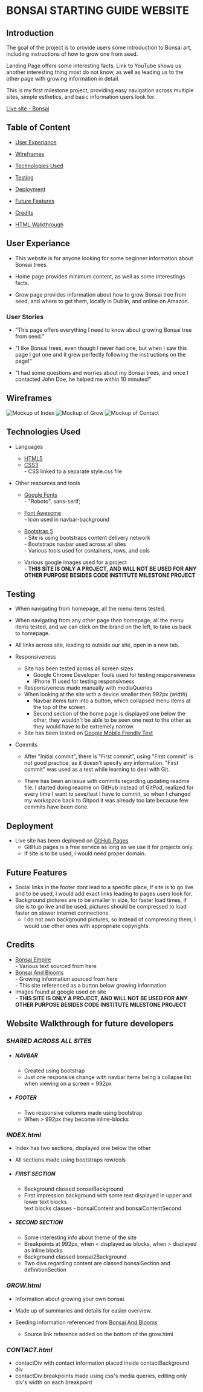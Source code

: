 #  **BONSAI STARTING GUIDE WEBSITE** 

## **Introduction**

The goal of the project is to provide users some introduction to Bonsai art, including instructions of how to grow one from seed.

Landing Page offers some interesting facts. Link to YouTube shows us another interesting thing most do not know, as well as leading us to the other page with growing information in detail.

This is my first milestone project, providing easy navigation across multiple sites, simple esthetics, and basic information users look for.

[Live site - Bonsai](https://dinkokmonicek.github.io/Milestone-Project-1/)

## **Table of Content**

- [User Experiance](#user-experiance)

- [Wireframes](#wireframes)

- [Technologies Used](#technologies-used)

- [Testing](#testing)

- [Deployment](#deployment)

- [Future Features](#future-features)

- [Credits](#credits)

- [HTML Walkthrough](#html-walkthrough)


## **User Experiance**

- This website is for anyone looking for some beginner information about Bonsai trees.

- Home page provides minimum content, as well as some interestings facts.

- Grow page provides information about how to grow Bonsai tree from seed, and where to get them, locally in Dublin, and online on Amazon.

### User Stories

- "This page offers everything I need to know about growing Bonsai tree from seed."

- "I like Bonsai trees, even though I never had one, but when I saw this page I got one and it grew perfectly following the instructions on the page!"

- "I had some questions and worries about my Bonsai trees, and once I contacted John Doe, he helped me within 10 minutes!"

## **Wireframes**

![Mockup of Index](assets/images/wireframes/mockup-index.jpg)
![Mockup of Grow](assets/images/wireframes/mockup-grow.jpg)
![Mockup of Contact](assets/images/wireframes/mockup-contact.jpg)

## **Technologies Used**

- Languages
    -   [HTML5](https://en.wikipedia.org/wiki/HTML5)
    -   [CSS3](https://en.wikipedia.org/wiki/Cascading_Style_Sheets)  
            - CSS linked to a separate style.css file

- Other resources and tools
    -   [Google Fonts](https://fonts.google.com/)  
                - "Roboto", sans-serif;

    -   [Font Awesome](https://fontawesome.com/)  
                - Icon used in navbar-background

    -   [Bootstrap 5](https://getbootstrap.com/)  
                - Site is using bootstraps content delivery network  
                - Bootstraps navbar used across all sites  
                - Various tools used for containers, rows, and cols

    -   Various google images used for a project  
            - **THIS SITE IS ONLY A PROJECT, AND WILL NOT BE USED FOR ANY OTHER PURPOSE BESIDES CODE INSTITUTE MILESTONE PROJECT**

## **Testing**

- When navigating from homepage, all the menu items tested.
- When navigating from any other page then homepage, all the menu items tested, and we can click on the brand on the left, to take us back to homepage.
- All links across site, leading to outside our site, open in a new tab.

- Responsiveness
    - Site has been tested across all screen sizes
        - Google Chrome Developer Tools used for testing responsiveness
        - iPhone 11 used for testing responsivness
    - Responsiveness made manually with mediaQueries
    - When looking at the site with a device smaller then 992px (width)
        - Navbar items turn into a button, which collapsed menu items at the top of the screen.
        - Second section of the home page is displayed one below the other, they wouldn't be able to be seen one next to the other as they would have to be extremely narrow.
    - Site has been tested on [Google Mobile Frendly Test](https://search.google.com/test/mobile-friendly)
- Commits
    - After "Initial commit", there is "First commit", using "First commit" is not good practice, as it doesn't specify any information. "First commit" was used as a test while learning to deal with Git.

    - There has been an issue with commits regarding updating readme file. I started doing readme on GitHub instead of GitPod, realized for every time I want to save/test I have to commit, so when I changed my workspace back to Gitpod it was already too late because few commits have been done.
    

## **Deployment**

- Live site has been deployed on [GitHub Pages](https://dinkokmonicek.github.io/Milestone-Project-1/)
    - GitHub pages is a free service as long as we use it for projects only. 
    - If site is to be used, I would need proper domain.

## **Future Features**

- Social links in the footer dont lead to a specific place, if site is to go live and to be used, I would add exact links leading to pages users look for.
- Background pictures are to be smaller in size, for faster load times, if site is to go live and be used, pictures should be compressed to load faster on slower internet connections.
    - I do not own background pictures, so instead of compressing them, I would use other ones with appropriate copyrights.


## **Credits**

- [Bonsai Empire](https://www.bonsaiempire.com/)  
            - Various text sourced from here
- [Bonsai And Blooms](https://www.bonsai-and-blooms.com/growing-bonsai-from-seed.html)  
            - Growing information sourced from here  
            - This site referenced as a button below growing information
- Images found at google used on site  
            - **THIS SITE IS ONLY A PROJECT, AND WILL NOT BE USED FOR ANY OTHER PURPOSE BESIDES CODE INSTITUTE MILESTONE PROJECT**


## **Website Walkthrough for future developers**

### ***SHARED ACROSS ALL SITES***
- ##### NAVBAR
    - Created using bootstrap
    - Just one responsive change with navbar items being a collapse list when viewing on a screen < 992px

- ##### FOOTER
    - Two responsive columns made using bootstrap
    - When > 992px they become inline-blocks



### ***INDEX.html***

- Index has two sections, displayed one below the other
- All sections made using bootstraps row/cols

- ##### FIRST SECTION

    - Background classed bonsaiBackground
    - First impression background with some text displayed in upper and lower text blocks  
                text blocks classes - bonsaiContent and bonsaiContentSecond
            

- ##### SECOND SECTION

    - Some interesting info about theme of the site
    - Breakpoints at 992px, when < displayed as blocks, when > displayed as inline blocks
    - Background classed bonsai2Background
    - Two divs regarding content are classed bonsaiSection and definitionSection



### ***GROW.html***

- Information about growing your own bonsai.
- Made up of summaries and details for easier overview.

- Seeding information referenced from [Bonsai And Blooms](https://www.bonsai-and-blooms.com/growing-bonsai-from-seed.html)
    - Source link reference added on the bottom of the grow.html


### ***CONTACT.html***

- contactDiv with contact information placed inside contactBackground div
- contactDiv breakpoints made using css's media queries, editing only div's width on each breakpoint
